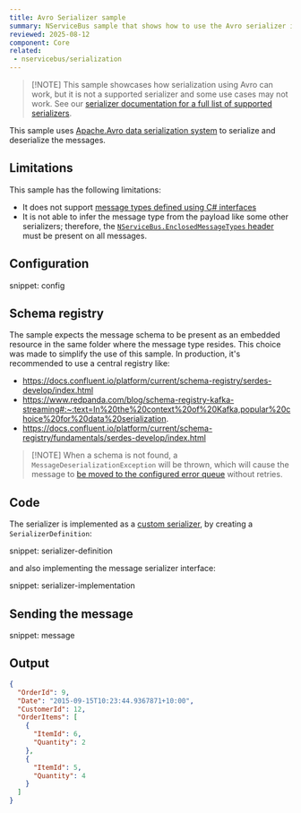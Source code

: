 ```yaml
---
title: Avro Serializer sample
summary: NServiceBus sample that shows how to use the Avro serializer in an endpoint
reviewed: 2025-08-12
component: Core
related:
 - nservicebus/serialization
---
```


> [!NOTE] This sample showcases how serialization using Avro can work, but it is not a supported serializer and some use cases may not work. See our [serializer documentation for a full list of supported serializers](/nservicebus/serialization/#supported-serializers).

This sample uses [Apache.Avro data serialization system](https://www.nuget.org/packages/apache.avro) to serialize and deserialize the messages.

## Limitations

This sample has the following limitations:

- It does not support [message types defined using C# interfaces](/master/nservicebus/messaging/messages-as-interfaces.md)
- It is not able to infer the message type from the payload like some other serializers; therefore, the [`NServiceBus.EnclosedMessageTypes` header](/nservicebus/messaging/headers.md#serialization-headers-nservicebus-enclosedmessagetypes) must be present on all messages.

## Configuration

snippet: config

## Schema registry

The sample expects the message schema to be present as an embedded resource in the same folder where the message type resides. This choice was made to simplify the use of this sample. In production, it's recommended to use a central registry like:

- <https://docs.confluent.io/platform/current/schema-registry/serdes-develop/index.html>
- <https://www.redpanda.com/blog/schema-registry-kafka-streaming#:~:text=In%20the%20context%20of%20Kafka,popular%20choice%20for%20data%20serialization>.
- <https://docs.confluent.io/platform/current/schema-registry/fundamentals/serdes-develop/index.html>

> [!NOTE] When a schema is not found, a `MessageDeserializationException` will be thrown, which will cause the message to [be moved to the configured error queue](/nservicebus/recoverability/#fault-handling) without retries.

## Code

The serializer is implemented as a [custom serializer](https://docs.particular.net/nservicebus/serialization/custom-serializer), by creating a `SerializerDefinition`:

snippet: serializer-definition

and also implementing the message serializer interface:

snippet: serializer-implementation

## Sending the message

snippet: message

## Output

```json
{
  "OrderId": 9,
  "Date": "2015-09-15T10:23:44.9367871+10:00",
  "CustomerId": 12,
  "OrderItems": [
    {
      "ItemId": 6,
      "Quantity": 2
    },
    {
      "ItemId": 5,
      "Quantity": 4
    }
  ]
}
```
